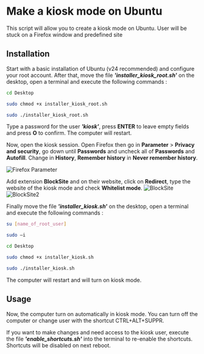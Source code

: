 # Make a kiosk mode on Ubuntu

This script will allow you to create a kiosk mode on Ubuntu. User will be stuck on a Firefox window and predefined site

## Installation

Start with a basic installation of Ubuntu (v24 recommended) and configure your root account. After that, move the file ***'installer_kiosk_root.sh'*** on the desktop, open a terminal and execute the following commands :

```bash
cd Desktop

sudo chmod +x installer_kiosk_root.sh

sudo ./installer_kiosk_root.sh 
```
Type a password for the user ***'kiosk'***, press **ENTER** to leave empty fields and press **O** to confirm. The computer will restart.

Now, open the kiosk session. Open Firefox then go in **Parameter** > **Privacy and security**, go down until **Passwords** and uncheck all of **Passwords** and **Autofill**. Change in **History**, **Remember history** in **Never remember history**.

![Firefox Parameter](https://github.com/cbureau-gpsea/kiosk_ubuntu/blob/main/img/Capture%20d'%C3%A9cran%202024-10-11%20110119.png)

Add extension **BlockSite** and on their website, click on **Redirect**, type the website of the kiosk mode and check **Whitelist mode**.
![BlockSite](https://github.com/cbureau-gpsea/kiosk_ubuntu/blob/main/img/Capture%20d'%C3%A9cran%202024-09-27%20085707.png)
![BlockSite2](https://github.com/cbureau-gpsea/kiosk_ubuntu/blob/main/img/Capture%20d'%C3%A9cran%202024-09-27%20090004.png)

Finally move the file ***'installer_kiosk.sh'*** on the desktop, open a terminal and execute the following commands :

```bash
su [name_of_root_user]

sudo –i

cd Desktop

sudo chmod +x installer_kiosk.sh

sudo ./installer_kiosk.sh 
```

The computer will restart and will turn on kiosk mode. 

## Usage

Now, the computer turn on automatically in kiosk mode. You can turn off the computer or change user with the shortcut CTRL+ALT+SUPPR.

If you want to make changes and need access to the kiosk user, execute the file ***'enable_shortcuts.sh'*** into the terminal to re-enable the shortcuts. Shortcuts will be disabled on next reboot.
